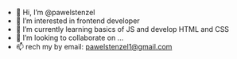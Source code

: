 - 👋 Hi, I’m @pawelstenzel
- 👀 I’m interested in frontend developer
- 🌱 I’m currently learning basics of JS and develop HTML and CSS
- 💞️ I’m looking to collaborate on ...
- 📫 rech my by email: pawelstenzel1@gmail.com

<!---
pawelstenzel/pawelstenzel is a ✨ special ✨ repository because its `README.md` (this file) appears on your GitHub profile.
You can click the Preview link to take a look at your changes.
--->

